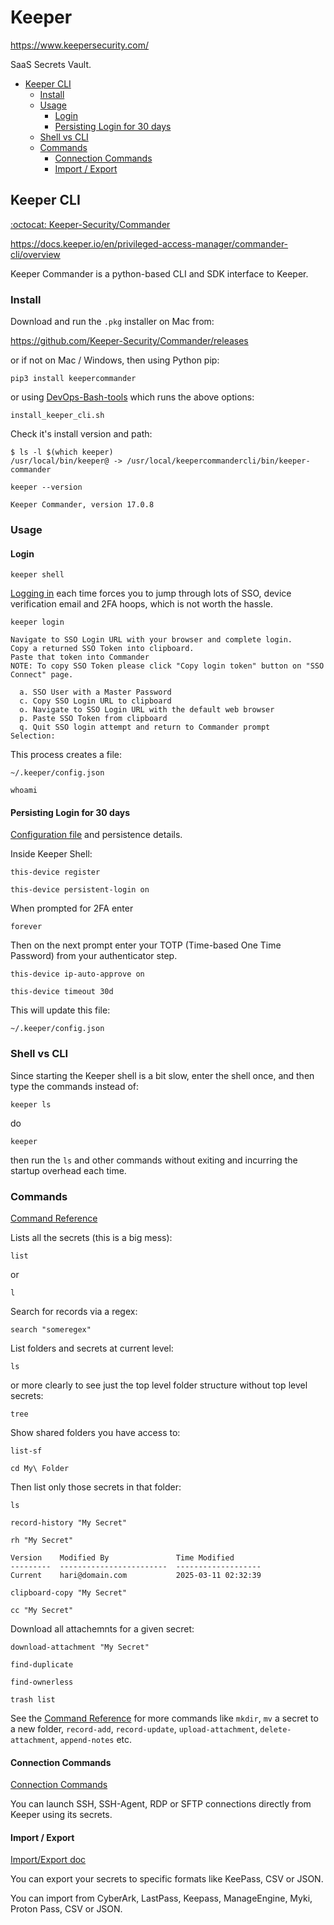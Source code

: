 # Keeper

<https://www.keepersecurity.com/>

SaaS Secrets Vault.

<!-- INDEX_START -->

- [Keeper CLI](#keeper-cli)
  - [Install](#install)
  - [Usage](#usage)
    - [Login](#login)
    - [Persisting Login for 30 days](#persisting-login-for-30-days)
  - [Shell vs CLI](#shell-vs-cli)
  - [Commands](#commands)
    - [Connection Commands](#connection-commands)
    - [Import / Export](#import--export)

<!-- INDEX_END -->

## Keeper CLI

[:octocat: Keeper-Security/Commander](https://github.com/Keeper-Security/Commander)

<https://docs.keeper.io/en/privileged-access-manager/commander-cli/overview>

Keeper Commander is a python-based CLI and SDK interface to Keeper.

### Install

Download and run the `.pkg` installer on Mac from:

<https://github.com/Keeper-Security/Commander/releases>

or if not on Mac / Windows, then using Python pip:

```shell
pip3 install keepercommander
```

or using [DevOps-Bash-tools](devops-bash-tools.md) which runs the above options:

```shell
install_keeper_cli.sh
```

Check it's install version and path:

```shell
$ ls -l $(which keeper)
/usr/local/bin/keeper@ -> /usr/local/keepercommandercli/bin/keeper-commander
```

```shell
keeper --version
```

```text
Keeper Commander, version 17.0.8
```

### Usage

#### Login

```shell
keeper shell
```

[Logging in](https://docs.keeper.io/en/privileged-access-manager/commander-cli/commander-installation-setup/logging-in)
each time forces you to jump through lots of SSO, device verification email and 2FA hoops, which is not worth the
hassle.

```shell
keeper login
```

```shell
Navigate to SSO Login URL with your browser and complete login.
Copy a returned SSO Token into clipboard.
Paste that token into Commander
NOTE: To copy SSO Token please click "Copy login token" button on "SSO Connect" page.

  a. SSO User with a Master Password
  c. Copy SSO Login URL to clipboard
  o. Navigate to SSO Login URL with the default web browser
  p. Paste SSO Token from clipboard
  q. Quit SSO login attempt and return to Commander prompt
Selection:
```

This process creates a file:

```text
~/.keeper/config.json
```

```text
whoami
```

#### Persisting Login for 30 days

[Configuration file](https://docs.keeper.io/en/privileged-access-manager/commander-cli/commander-installation-setup/configuration)
and persistence details.

Inside Keeper Shell:

```text
this-device register
```

```text
this-device persistent-login on
```

When prompted for 2FA enter

```text
forever
```

Then on the next prompt enter your TOTP (Time-based One Time Password) from your authenticator step.

```text
this-device ip-auto-approve on
```

```text
this-device timeout 30d
```

This will update this file:

```text
~/.keeper/config.json
```

### Shell vs CLI

Since starting the Keeper shell is a bit slow, enter the shell once, and then type the commands instead of:

```shell
keeper ls
```

do

```shell
keeper
```

then run the `ls` and other commands without exiting and incurring the startup overhead each time.

### Commands

[Command Reference](https://docs.keeper.io/en/privileged-access-manager/commander-cli/command-reference)

Lists all the secrets (this is a big mess):

```text
list
```

or

```text
l
```

Search for records via a regex:

```text
search "someregex"
```

List folders and secrets at current level:

```text
ls
```

or more clearly to see just the top level folder structure without top level secrets:

```text
tree
```

Show shared folders you have access to:

```text
list-sf
```

```text
cd My\ Folder
```

Then list only those secrets in that folder:

```text
ls
```

```text
record-history "My Secret"
```

```text
rh "My Secret"
```

```text
Version    Modified By               Time Modified
---------  ------------------------  -------------------
Current    hari@domain.com           2025-03-11 02:32:39
```

```text
clipboard-copy "My Secret"
```

```text
cc "My Secret"
```

Download all attachemnts for a given secret:

```text
download-attachment "My Secret"
```

```text
find-duplicate
```

```text
find-ownerless
```

```text
trash list
```

See the [Command Reference](https://docs.keeper.io/en/privileged-access-manager/commander-cli/command-reference) for more commands like `mkdir`,
`mv` a secret to a new folder,
`record-add`,
`record-update`,
`upload-attachment`,
`delete-attachment`,
`append-notes`
etc.

#### Connection Commands

[Connection Commands](https://docs.keeper.io/en/privileged-access-manager/commander-cli/command-reference/connection-commands)

You can launch SSH, SSH-Agent, RDP or SFTP connections directly from Keeper using its secrets.

#### Import / Export

[Import/Export doc](https://docs.keeper.io/en/privileged-access-manager/commander-cli/command-reference/import-and-export-commands)

You can export your secrets to specific formats like KeePass, CSV or JSON.

You can import from CyberArk, LastPass, Keepass, ManageEngine, Myki, Proton Pass, CSV or JSON.
